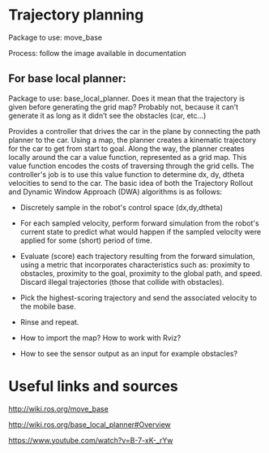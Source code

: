 # Trajectory planning
Package to use: move_base

Process: follow the image available in documentation

## For base local planner:
Package to use: base_local_planner. Does it mean that the trajectory is given before generating the grid map? Probably not, because it can’t generate it as long as it didn’t see the obstacles (car, etc…)

Provides a controller that drives the car in the plane by connecting the path planner to the car. Using a map, the planner creates a kinematic trajectory for the car to get from start to goal. Along the way, the planner creates locally around the car a value function, represented as a grid map. This value function encodes the costs of traversing through the grid cells. The controller's job is to use this value function to determine dx, dy, dtheta velocities to send to the car.
The basic idea of both the Trajectory Rollout and Dynamic Window Approach (DWA) algorithms is as follows:

-	Discretely sample in the robot's control space (dx,dy,dtheta)
-	For each sampled velocity, perform forward simulation from the robot's current state to predict what would happen if the sampled velocity were applied for some (short) period of time.
-	Evaluate (score) each trajectory resulting from the forward simulation, using a metric that incorporates characteristics such as: proximity to obstacles, proximity to the goal, proximity to the global path, and speed. Discard illegal trajectories (those that collide with obstacles).
-	Pick the highest-scoring trajectory and send the associated velocity to the mobile base.
-	Rinse and repeat.

-	How to import the map? How to work with Rviz? 

-	How to see the sensor output as an input for example obstacles?




# Useful links and sources

http://wiki.ros.org/move_base

http://wiki.ros.org/base_local_planner#Overview

https://www.youtube.com/watch?v=B-7-xK-_rYw
